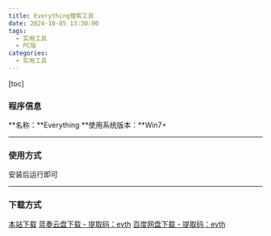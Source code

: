 ```yaml
---
title: Everything搜索工具
date: 2024-10-05 13:30:00
tags:
  - 实用工具
  - PC版
categories:
  - 实用工具
---
```


[toc]

### 程序信息

**名称：**Everything
**使用系统版本：**Win7+

---

### 使用方式

安装后运行即可

---

### 下载方式

[本站下载](https://hub.tplus.eu.org/Niomaor/dlfiles/raw/master/Everything-1.4.1.1012.x86-Setup.exe)
[蓝奏云盘下载 - 提取码：evth](https://wwqd.lanzoul.com/ibNYr2bogi5c)
[百度网盘下载 - 提取码：evth](https://pan.baidu.com/s/1FmbL6Xht2CLGHQFakch0Sw?pwd=evth)
